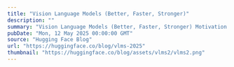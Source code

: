 ```yaml
---
title: "Vision Language Models (Better, Faster, Stronger)"
description: ""
summary: "Vision Language Models (Better, Faster, Stronger) Motivation Vision Language Models (VLMs) are the t..."
pubDate: "Mon, 12 May 2025 00:00:00 GMT"
source: "Hugging Face Blog"
url: "https://huggingface.co/blog/vlms-2025"
thumbnail: "https://huggingface.co/blog/assets/vlms2/vlms2.png"
---
```


